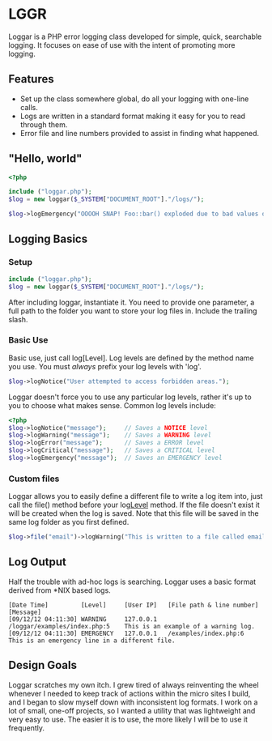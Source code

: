 # LGGR

Loggar is a PHP error logging class developed for simple, quick, searchable logging. It focuses on ease of use with the intent of promoting more logging.

## Features
- Set up the class somewhere global, do all your logging with one-line calls.
- Logs are written in a standard format making it easy for you to read through them.
- Error file and line numbers provided to assist in finding what happened.

## "Hello, world"
```php
<?php

include ("loggar.php");
$log = new loggar($_SYSTEM["DOCUMENT_ROOT"]."/logs/");

$log->logEmergency("OOOOH SNAP! Foo::bar() exploded due to bad values of something.");
```

## Logging Basics
### Setup
```php
include ("loggar.php");
$log = new loggar($_SYSTEM["DOCUMENT_ROOT"]."/logs/");
```
After including loggar, instantiate it. You need to provide one parameter, a full path to the folder you want to store your log files in. Include the trailing slash.

### Basic Use
Basic use, just call log[Level]. Log levels are defined by the method name you use. You must *always* prefix your log levels with 'log'.
```php
$log->logNotice("User attempted to access forbidden areas.");
```
Loggar doesn't force you to use any particular log levels, rather it's up to you to choose what makes sense. Common log levels include:

```php
<?php
$log->logNotice("message");     // Saves a NOTICE level
$log->logWarning("message");    // Saves a WARNING level
$log->logError("message");      // Saves a ERROR level
$log->logCritical("message");   // Saves a CRITICAL level
$log->logEmergency("message");  // Saves an EMERGENCY level
```

### Custom files
Loggar allows you to easily define a different file to write a log item into, just call the file() method before your log[Level]() method. If the file doesn't exist it will be created when the log is saved. Note that this file will be saved in the same log folder as you first defined.
```php
$log->file("email")->logWarning("This is written to a file called email.log");
```

## Log Output
Half the trouble with ad-hoc logs is searching. Loggar uses a basic format derived from *NIX based logs.
```
[Date Time]         [Level]     [User IP]   [File path & line number]   [Message]
[09/12/12 04:11:30]	WARNING	    127.0.0.1	/loggar/examples/index.php:5	This is an example of a warning log.
[09/12/12 04:11:30]	EMERGENCY	127.0.0.1	/examples/index.php:6	    This is an emergency line in a different file.
```

## Design Goals
Loggar scratches my own itch. I grew tired of always reinventing the wheel whenever I needed to keep track of actions within the micro sites I build, and I began to slow myself down with inconsistent log formats. I work on a lot of small, one-off projects, so I wanted a utility that was lightweight and very easy to use. The easier it is to use, the more likely I will be to use it frequently.